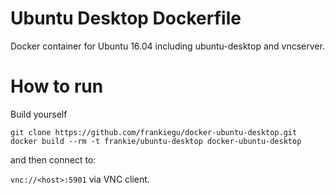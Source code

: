 # Ubuntu Desktop Dockerfile

Docker container for Ubuntu 16.04 including ubuntu-desktop and vncserver.

# How to run

Build yourself
```
git clone https://github.com/frankiegu/docker-ubuntu-desktop.git
docker build --rm -t frankie/ubuntu-desktop docker-ubuntu-desktop
```

and then connect to:

`vnc://<host>:5901` via VNC client.
